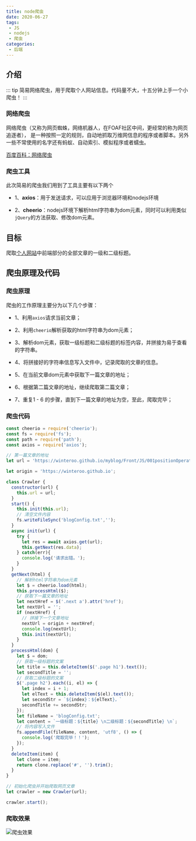 ```yaml
---
title: node爬虫
date: 2020-06-27
tags:
 - JS
 - nodejs
 - 爬虫
categories:
 - 后端
---
```

## 介绍
::: tip
简易网络爬虫，用于爬取个人网站信息。代码量不大，十五分钟上手一个小爬虫！
:::

<!-- more -->

<github-corner></github-corner>

### 网络爬虫

网络爬虫（又称为网页蜘蛛，网络机器人，在FOAF社区中间，更经常的称为网页追逐者），
是一种按照一定的规则，自动地抓取万维网信息的程序或者脚本。另外一些不常使用的名字还有蚂蚁、自动索引、模拟程序或者蠕虫。

[百度百科：网络爬虫](https://baike.baidu.com/item/%E7%BD%91%E7%BB%9C%E7%88%AC%E8%99%AB/5162711?fr=aladdin)

### 爬虫工具

此次简易的爬虫我们用到了工具主要有以下两个

* 1、**axios**：用于发送请求，可以应用于浏览器环境和nodejs环境

* 2、**cheerio**：nodejs环境下解析html字符串为dom元素，同时可以利用类似`jQuery`的方法获取、修改dom元素。

## 目标

爬取[个人网站](https://winteroo.github.io/myblog/)中前端部分的全部文章的一级和二级标题。

## 爬虫原理及代码

### 爬虫原理

爬虫的工作原理主要分为以下几个步骤：

* 1、利用`axios`请求当前文章；

* 2、利用`cheerio`解析获取的html字符串为dom元素；

* 3、解析dom元素，获取一级标题和二级标题的标签内容，并拼接为易于查看的字符串。

* 4、将拼接好的字符串信息写入文件中，记录爬取的文章的信息。

* 5、在当前文章dom元素中获取下一篇文章的地址；

* 6、根据第二篇文章的地址，继续爬取第二篇文章；

* 7、重复1 - 6 的步骤，直到下一篇文章的地址为空，至此，爬取完毕；


### 爬虫代码

```js
const cheerio = require('cheerio');
const fs = require('fs');
const path = require('path');
const axios = require('axios');

// 第一篇文章的地址
let url = 'https://winteroo.github.io/myblog/Front/JS/001positionOperation.html';

let origin = 'https://winteroo.github.io';

class Crawler {
  constructor(url) {
    this.url = url;
  }
  start() {
    this.init(this.url);
    // 清空文件内容
    fs.writeFileSync('blogConfig.txt','');
  }
  async init(url) {
    try {
      let res = await axios.get(url);
      this.getNext(res.data);
    } catch(err){
      console.log('请求出错。');
    }
  }
  getNext(html) {
    // 解析html字符串为dom元素
    let $ = cheerio.load(html);
    this.processHtml($);
    // 获取下一篇文章的地址
    let nextHref = $('.next a').attr('href');
    let nextUrl = '';
    if (nextHref) {
      // 拼接下一个文章地址
      nextUrl = origin + nextHref;
      console.log(nextUrl);
      this.init(nextUrl);
    }
  }
  processHtml(dom) {
    let $ = dom;
    // 获取一级标题的文案
    let title = this.deleteItem($('.page h1').text());
    let secondTitle = '';
    // 获取二级标题的文案
    $('.page h2').each((i, el) => {
      let index = i + 1;
      let elText = this.deleteItem($(el).text());
      let secondStr = `${index}：${elText}，`
      secondTitle += secondStr;
    });
    let fileName = 'blogConfig.txt';
    let content = `一级标题：${title} \n二级标题：${secondTitle} \n`;
    // 将内容写入文件
    fs.appendFile(fileName, content, 'utf8', () => {
      console.log('爬取完毕！！');
    });
  }
  deleteItem(item) {
    let clone = item;
    return clone.replace('#', '').trim();
  }
}

// 初始化爬虫并开始爬取网页文章
let crawler = new Crawler(url);

crawler.start();

```
### 爬取效果

![爬虫效果](~@Backend/Nodejs/images/crawler.png)
